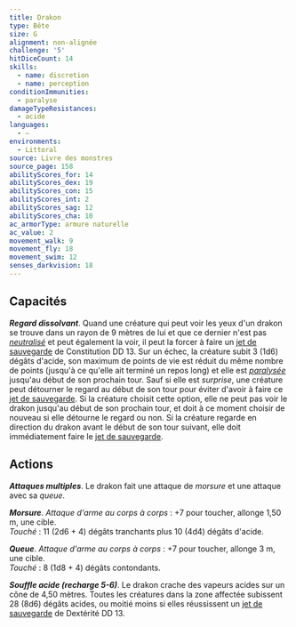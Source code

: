 ```yaml
---
title: Drakon
type: Bête
size: G
alignment: non-alignée
challenge: '5'
hitDiceCount: 14
skills:
  - name: discretion
  - name: perception
conditionImmunities:
  - paralyse
damageTypeResistances:
  - acide
languages:
  - —
environments:
  - Littoral
source: Livre des monstres
source_page: 158
abilityScores_for: 14
abilityScores_dex: 19
abilityScores_con: 15
abilityScores_int: 2
abilityScores_sag: 12
abilityScores_cha: 10
ac_armorType: armure naturelle
ac_value: 2
movement_walk: 9
movement_fly: 18
movement_swim: 12
senses_darkvision: 18
---
```

## Capacités
_**Regard dissolvant**_. Quand une créature qui peut voir les yeux d'un drakon se trouve dans un rayon de 9 mètres de lui et que ce dernier n'est pas [_neutralisé_](/gerer-la-sante-du-personnage/#neutralise) et peut également la voir, il peut la forcer à faire un [jet de sauvegarde](/utiliser-les-caracteristiques/#jets-de-sauvegarde) de Constitution DD 13. Sur un échec, la créature subit 3 (1d6) dégâts d'acide, son maximum de points de vie est réduit du même nombre de points (jusqu'à ce qu'elle ait terminé un repos long) et elle est [_paralysée_](/gerer-la-sante-du-personnage/#paralyse) jusqu'au début de son prochain tour. Sauf si elle est _surprise_, une créature peut détourner le regard au début de son tour pour éviter d'avoir à faire ce [jet de sauvegarde](/utiliser-les-caracteristiques/#jets-de-sauvegarde). Si la créature choisit cette option, elle ne peut pas voir le drakon jusqu'au début de son prochain tour, et doit à ce moment choisir de nouveau si elle détourne le regard ou non. Si la créature regarde en direction du drakon avant le début de son tour suivant, elle doit immédiatement faire le [jet de sauvegarde](/utiliser-les-caracteristiques/#jets-de-sauvegarde).

## Actions
_**Attaques multiples**_. Le drakon fait une attaque de _morsure_ et une attaque avec sa _queue_.

_**Morsure**_. _Attaque d'arme au corps à corps_ : +7 pour toucher, allonge 1,50 m, une cible.  
_Touché_ : 11 (2d6 + 4) dégâts tranchants plus 10 (4d4) dégâts d'acide.

_**Queue**_. _Attaque d'arme au corps à corps_ : +7 pour toucher, allonge 3 m, une cible.  
_Touché_ : 8 (1d8 + 4) dégâts contondants.

_**Souffle acide (recharge 5-6)**_. Le drakon crache des vapeurs acides sur un cône de 4,50 mètres. Toutes les créatures dans la zone affectée subissent 28 (8d6) dégâts acides, ou moitié moins si elles réussissent un [jet de sauvegarde](/utiliser-les-caracteristiques/#jets-de-sauvegarde) de Dextérité DD 13.
